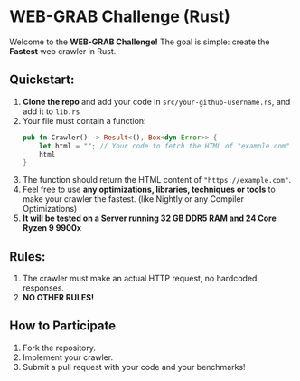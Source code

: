 # WEB-GRAB Challenge (Rust)

Welcome to the **WEB-GRAB Challenge!** The goal is simple: create the **Fastest** web crawler in Rust.

## Quickstart:

1. **Clone the repo** and add your code in `src/your-github-username.rs`, and add it to `lib.rs`
2. Your file must contain a function:
   ```rust
   pub fn Crawler() -> Result<(), Box<dyn Error>> {
       let html = ""; // Your code to fetch the HTML of "example.com"
       html
   }
   ```
3. The function should return the HTML content of `"https://example.com"`.
4. Feel free to use **any optimizations, libraries, techniques or tools** to make your crawler the fastest. (like Nightly or any Compiler Optimizations)
5. **It will be tested on a Server running 32 GB DDR5 RAM and 24 Core Ryzen 9 9900x**

## Rules:

1. The crawler must make an actual HTTP request, no hardcoded responses.
2. **NO OTHER RULES!**

## How to Participate

1. Fork the repository.
2. Implement your crawler.
3. Submit a pull request with your code and your benchmarks!


